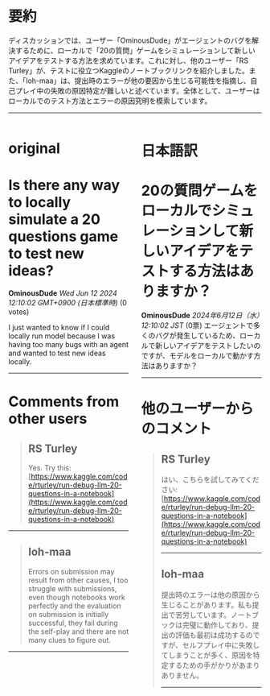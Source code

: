 # 要約 
ディスカッションでは、ユーザー「OminousDude」がエージェントのバグを解決するために、ローカルで「20の質問」ゲームをシミュレーションして新しいアイデアをテストする方法を求めています。これに対し、他のユーザー「RS Turley」が、テストに役立つKaggleのノートブックリンクを紹介しました。また、「loh-maa」は、提出時のエラーが他の要因から生じる可能性を指摘し、自己プレイ中の失敗の原因特定が難しいと述べています。全体として、ユーザーはローカルでのテスト方法とエラーの原因究明を模索しています。

---


<style>
.column-left{
  float: left;
  width: 47.5%;
  text-align: left;
}
.column-right{
  float: right;
  width: 47.5%;
  text-align: left;
}
.column-one{
  float: left;
  width: 100%;
  text-align: left;
}
</style>


<div class="column-left">

# original

# Is there any way to locally simulate a 20 questions game to test new ideas?

**OminousDude** *Wed Jun 12 2024 12:10:02 GMT+0900 (日本標準時)* (0 votes)

I just wanted to know if I could locally run model because I was having too many bugs with an agent and wanted to test new ideas locally.



---

 # Comments from other users

> ## RS Turley
> 
> Yes. Try this: [https://www.kaggle.com/code/rturley/run-debug-llm-20-questions-in-a-notebook](https://www.kaggle.com/code/rturley/run-debug-llm-20-questions-in-a-notebook)
> 
> 
> 


---

> ## loh-maa
> 
> Errors on submission may result from other causes, I too struggle with submissions, even though notebooks work perfectly and the evaluation on submission is initially successful, they fail during the self-play and there are not many clues to figure out.
> 
> 
> 


---



</div>
<div class="column-right">

# 日本語訳

# 20の質問ゲームをローカルでシミュレーションして新しいアイデアをテストする方法はありますか？
**OminousDude** *2024年6月12日（水）12:10:02 JST* (0票)
エージェントで多くのバグが発生しているため、ローカルで新しいアイデアをテストしたいのですが、モデルをローカルで動かす方法はありますか？

---
# 他のユーザーからのコメント
> ## RS Turley
> 
> はい、こちらを試してみてください: [https://www.kaggle.com/code/rturley/run-debug-llm-20-questions-in-a-notebook](https://www.kaggle.com/code/rturley/run-debug-llm-20-questions-in-a-notebook)
> 
> ---
> 
> ## loh-maa
> 
> 提出時のエラーは他の原因から生じることがあります。私も提出で苦労しています。ノートブックは完璧に動作しており、提出の評価も最初は成功するのですが、セルフプレイ中に失敗してしまうことが多く、原因を特定するための手がかりがあまりありません。
> 
> ---


</div>